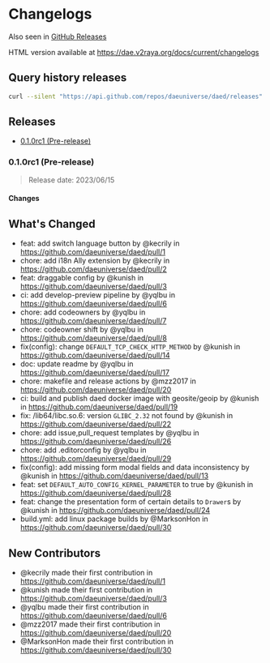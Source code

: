 
# Changelogs

Also seen in [GitHub Releases](https://github.com/daeuniverse/dae/releases)

HTML version available at https://dae.v2raya.org/docs/current/changelogs

## Query history releases

```bash
curl --silent "https://api.github.com/repos/daeuniverse/daed/releases" | jq -r '.[] | {tag_name,created_at,prerelease}'
```

## Releases

- [0.1.0rc1 (Pre-release)](#010-pre-release)

### 0.1.0rc1 (Pre-release)

> Release date: 2023/06/15

#### Changes

## What's Changed

* feat: add switch language button by @kecrily in https://github.com/daeuniverse/daed/pull/1
* chore: add i18n Ally extension by @kecrily in https://github.com/daeuniverse/daed/pull/2
* feat: draggable config by @kunish in https://github.com/daeuniverse/daed/pull/3
* ci: add develop-preview pipeline by @yqlbu in https://github.com/daeuniverse/daed/pull/6
* chore: add codeowners by @yqlbu in https://github.com/daeuniverse/daed/pull/7
* chore: codeowner shift by @yqlbu in https://github.com/daeuniverse/daed/pull/8
* fix(config): change `DEFAULT_TCP_CHECK_HTTP_METHOD` by @kunish in https://github.com/daeuniverse/daed/pull/14
* doc: update readme by @yqlbu in https://github.com/daeuniverse/daed/pull/17
* chore: makefile and release actions by @mzz2017 in https://github.com/daeuniverse/daed/pull/20
* ci: build and publish daed docker image with geosite/geoip by @kunish in https://github.com/daeuniverse/daed/pull/19
* fix: /lib64/libc.so.6: version `GLIBC_2.32` not found by @kunish in https://github.com/daeuniverse/daed/pull/22
* chore: add issue,pull_request templates by @yqlbu in https://github.com/daeuniverse/daed/pull/26
* chore: add .editorconfig by @yqlbu in https://github.com/daeuniverse/daed/pull/29
* fix(config): add missing form modal fields and data inconsistency by @kunish in https://github.com/daeuniverse/daed/pull/13
* feat: set `DEFAULT_AUTO_CONFIG_KERNEL_PARAMETER` to true by @kunish in https://github.com/daeuniverse/daed/pull/28
* feat: change the presentation form of certain details to `Drawer`s by @kunish in https://github.com/daeuniverse/daed/pull/24
* build.yml: add linux package builds by @MarksonHon in https://github.com/daeuniverse/daed/pull/30

## New Contributors

* @kecrily made their first contribution in https://github.com/daeuniverse/daed/pull/1
* @kunish made their first contribution in https://github.com/daeuniverse/daed/pull/3
* @yqlbu made their first contribution in https://github.com/daeuniverse/daed/pull/6
* @mzz2017 made their first contribution in https://github.com/daeuniverse/daed/pull/20
* @MarksonHon made their first contribution in https://github.com/daeuniverse/daed/pull/30
